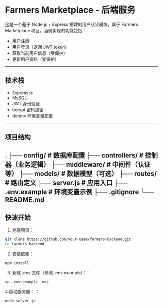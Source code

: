 #  Farmers Marketplace - 后端服务

这是一个基于 Node.js + Express 搭建的用户认证模块，属于 Farmers Marketplace 项目。当前实现的功能包括：

- 用户注册
- 用户登录（返回 JWT token）
- 获取当前用户信息（受保护）
- 更新用户资料（受保护）

---

##  技术栈

- Express.js
- MySQL
- JWT 身份验证
- bcrypt 密码加密
- dotenv 环境变量配置

---

##  项目结构
.
├── config/ # 数据库配置
├── controllers/ # 控制器（业务逻辑）
├── middleware/ # 中间件（认证等）
├── models/ # 数据模型（可选）
├── routes/ # 路由定义
├── server.js # 应用入口
├── .env.example # 环境变量示例
├── .gitignore
└── README.md
---

##  快速开始

1. 克隆项目：

```bash
git clone https://github.com/your-team/farmers-backend.git
cd farmers-backend
```
2. 安装依赖：
```
npm install
```
3. 新建 .env 文件（参照 .env.example）：：
```
cp .env.example .env
```
4.启动服务器： ：
```
node server.js
```